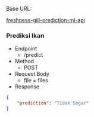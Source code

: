 Base URL:

 <p >
  <a href="https://freshness-gill-prediction-api-mps7ogpvxa-et.a.run.app/">freshness-gill-prediction-ml-api</a>
</p>

### Prediksi Ikan
- Endpoint
  - /predict
- Method
  - POST
- Request Body
  - file = files
- Response

```json
{
    "prediction": "Tidak Segar"
}
```
